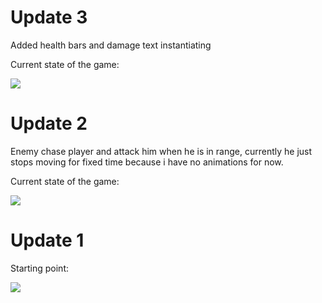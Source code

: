 # Update 3

Added health bars and damage text instantiating

Current state of the game:

[![](https://img.youtube.com/vi/JBElcbccZdw/0.jpg)](https://youtu.be/JBElcbccZdw)

# Update 2

Enemy chase player and attack him when he is in range, currently he just stops moving for fixed time because i have no animations for now.

Current state of the game:

[![](https://img.youtube.com/vi/237OvPW1Pk0/0.jpg)](https://www.youtube.com/watch?v=237OvPW1Pk0)

# Update 1

Starting point:

[![](https://img.youtube.com/vi/DSGo6uqvkQ4/0.jpg)](https://www.youtube.com/watch?v=DSGo6uqvkQ4&feature=youtu.be)
